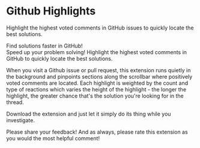 # Github Highlights
Highlight the highest voted comments in GitHub issues to quickly locate the best solutions.

Find solutions faster in GitHub! <br>
Speed up your problem solving!
Highlight the highest voted comments in GitHub to quickly locate the best solutions.

When you visit a Github issue or pull request, this extension runs quietly in the background and pinpoints sections along the scrollbar where positively voted comments are located. Each highlight is weighted by the count and type of reactions which varies the height of the highlight - the longer the highlight, the greater chance that's the solution you're looking for in the thread.

Download the extension and just let it simply do its thing while you investigate.

Please share your feedback! And as always, please rate this extension as you would the most helpful comment!
